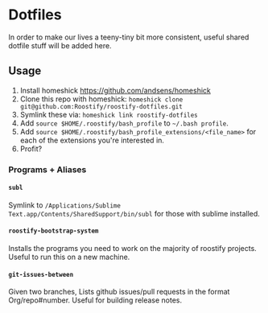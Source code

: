 # Dotfiles
In order to make our lives a teeny-tiny bit more consistent, useful shared dotfile stuff will be added here.

## Usage

1. Install homeshick https://github.com/andsens/homeshick
2. Clone this repo with homeshick: `homeshick clone git@github.com:Roostify/roostify-dotfiles.git`
3. Symlink these via: `homeshick link roostify-dotfiles`
4. Add `source $HOME/.roostify/bash_profile` to `~/.bash profile`.
5. Add `source $HOME/.roostify/bash_profile_extensions/<file_name>` for each of the extensions you're interested in.
6. Profit?

### Programs + Aliases

#### `subl`
Symlink to `/Applications/Sublime Text.app/Contents/SharedSupport/bin/subl` for those with sublime installed.

#### `roostify-bootstrap-system`
Installs the programs you need to work on the majority of roostify projects. Useful to run this on a new machine.

#### `git-issues-between`
Given two branches, Lists github issues/pull requests in the format Org/repo#number. Useful for building release notes.
